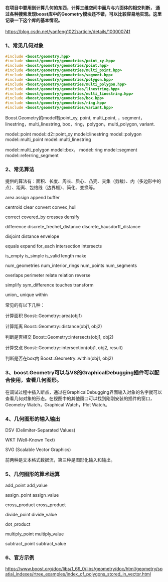 #### 在项目中要用到计算几何的东西，计算三维空间中面片与六面体的相交判断， 通过各种搜索发现boost库中的Geometry模块还不错，可以比较容易地实现。这里记录一下这个库的基本情况。
https://blog.csdn.net/yanfeng1022/article/details/100000741

### 1、常见几何对象
```cpp
#include <boost/geometry.hpp>
#include <boost/geometry/geometries/point_xy.hpp>
#include <boost/geometry/geometries/point.hpp>
#include <boost/geometry/geometries/multi_point.hpp>
#include <boost/geometry/geometries/segment.hpp>
#include <boost/geometry/geometries/polygon.hpp>
#include <boost/geometry/geometries/multi_polygon.hpp>
#include <boost/geometry/geometries/linestring.hpp>
#include <boost/geometry/geometries/multi_linestring.hpp>
#include <boost/geometry/geometries/box.hpp>
#include <boost/geometry/geometries/ring.hpp>
#include <boost/geometry/geometries/variant.hpp>
``` 

Boost.Geometry的model有point_xy,  point, multi_point, ，segment，linestring，multi_linestring, box，ring，polygon，multi_polygon, variant.

model::point
model::d2::point_xy
model::linestring
model::polygon
model::multi_point
model::multi_linestring

model::multi_polygon
model::box，
model::ring
model::segment
model::referring_segment
 
### 2、常见算法

提供的算法有：面积、长度、周长、质心、凸壳、交集（剪裁）、内（多边形中的点）、距离、包络线（边界框）、简化、变换等。

area
assign
append
buffer

centroid
clear
convert
convex_hull

correct
covered_by
crosses
densify

difference
discrete_frechet_distance
discrete_hausdorff_distance

disjoint
distance
envelope

equals
expand
for_each
intersection
intersects

is_empty
is_simple
is_valid
length
make

num_geometries
num_interior_rings
num_points
num_segments

overlaps
perimeter
relate
relation
reverse

simplify
sym_difference
touches
transform

union_
unique
within

常见的有以下几种：

计算面积
Boost::Geometry::area(obj1)

计算距离
Boost::Geometry::distance(obj1, obj2)

判断是否相交
Boost::Geometry::intersects(obj1, obj2)

计算交点
Boost::Geometry::intersection(obj1, obj2, result)

判断是否在box内
Boost::Geometry::within(obj1, obj2)

### 3、boost.Geometry可以与VS的GraphicalDebugging插件可以配合使用，查看几何图形。

在调试过程中插入断点，通过在GraphicalDebugging界面输入对象的名字就可以查看几何对象的形态。在视图中的其他窗口可以找到刚刚安装的插件的窗口，Geometry Watch，Graphical Watch，Plot Watch。

 

### 4、几何图形的输入输出

DSV (Delimiter-Separated Values)

WKT (Well-Known Text)

SVG (Scalable Vector Graphics)

前两种是文本格式数据流，第三种是图形化输入和输出。

 

### 5、几何图形的算术运算

add_point
add_value

assign_point
assign_value

cross_product
cross_product

divide_point
divide_value

dot_product

multiply_point
multiply_value

subtract_point
subtract_value


### 6、官方示例
https://www.boost.org/doc/libs/1_69_0/libs/geometry/doc/html/geometry/spatial_indexes/rtree_examples/index_of_polygons_stored_in_vector.html
 